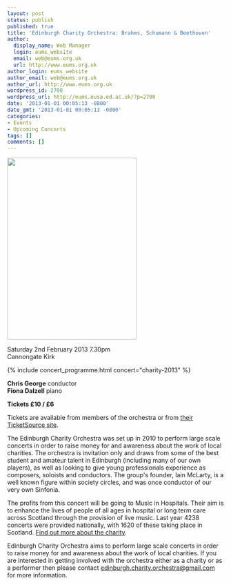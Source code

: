 ```yaml
---
layout: post
status: publish
published: true
title: 'Edinburgh Charity Orchestra: Brahms, Schumann & Beethoven'
author:
  display_name: Web Manager
  login: eums_website
  email: web@eums.org.uk
  url: http://www.eums.org.uk
author_login: eums_website
author_email: web@eums.org.uk
author_url: http://www.eums.org.uk
wordpress_id: 2700
wordpress_url: http://eums.eusa.ed.ac.uk/?p=2700
date: '2013-01-01 00:05:13 -0800'
date_gmt: '2013-01-01 00:05:13 -0800'
categories:
- Events
- Upcoming Concerts
tags: []
comments: []
---
```


<a title="buy tickets online" href="http://www.ticketsource.co.uk/edinburghcharityorchestra/">
  <img alt="" src="http://eums.eusa.ed.ac.uk/wp-content/uploads/images/w620/posters/edcharityorch_poster02.jpg" width="300" height="421">
</a>

<p class="hero">
Saturday 2nd February 2013 7.30pm<br>
Cannongate Kirk
</p>

{% include concert_programme.html concert="charity-2013" %}

**Chris George** conductor<br>
**Fiona Dalzell** piano

**Tickets £10 / £6**

Tickets are available from members of the orchestra or from
[their TicketSource site](http://www.ticketsource.co.uk/edinburghcharityorchestra/).

The Edinburgh Charity Orchestra was set up in 2010 to perform large scale
concerts in order to raise money for and awareness about the work of local
charities. The orchestra is invitation only and draws from some of the best
student and amateur talent in Edinburgh (including many of our own players), as
well as looking to give young professionals experience as composers, soloists
and conductors. The group's founder, Iain McLarty, is a well known figure
within society circles, and was once conductor of our very own Sinfonia.

The profits from this concert will be going to Music in Hospitals. Their aim
is to enhance the lives of people of all ages in hospital or long term care
across Scotland through the provision of live music. Last year 4238 concerts
were provided nationally, with 1620 of these taking place in Scotland. [Find
out more about the charity](http://www.musicinhospitalsscotland.org.uk).

Edinburgh Charity Orchestra aims to perform large scale concerts in order to
raise money for and awareness about the work of local charities. If you are
interested in getting involved with the orchestra either as a charity or as a
performer then please contact [edinburgh.charity.orchestra@gmail.com](mailto:edinburgh.charity.orchestra@gmail.com)
for more information.
